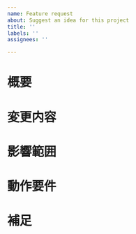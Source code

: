 ```yaml
---
name: Feature request
about: Suggest an idea for this project
title: ''
labels: ''
assignees: ''

---
```


<!-- あくまでテンプレートなので必ずしもすべての項目を埋めなくてよい -->

# 概要
<!-- 変更の目的 もしくは 関連する Issue 番号 -->

# 変更内容
<!-- ビューの変更がある場合はスクショによる比較などがあるとわかりやすい -->

# 影響範囲
<!-- この関数を変更したのでこの機能にも影響がある、など -->

# 動作要件
<!-- 動作に必要な 環境変数 / 依存関係 / DBの更新 など -->

# 補足
<!-- レビューをする際に見てほしい点、ローカル環境で試す際の注意点、など -->

